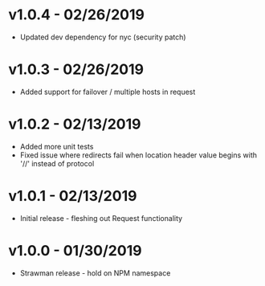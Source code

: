 # v1.0.4 - 02/26/2019

* Updated dev dependency for nyc (security patch)

# v1.0.3 - 02/26/2019

* Added support for failover / multiple hosts in request

# v1.0.2 - 02/13/2019

* Added more unit tests
* Fixed issue where redirects fail when location header value begins with '//' instead of protocol

# v1.0.1 - 02/13/2019

* Initial release - fleshing out Request functionality

# v1.0.0 - 01/30/2019

* Strawman release - hold on NPM namespace